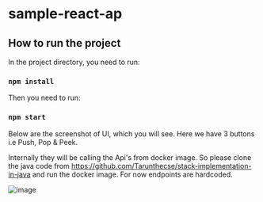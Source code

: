 # sample-react-ap

## How to run the project

In the project directory, you need to run:

### `npm install`

Then you need to run:

### `npm start`

Below are the screenshot of UI, which you will see. Here we have 3 buttons i.e Push, Pop & Peek.

Internally they will be calling the Api's from docker image. So please clone the java code from https://github.com/Tarunthecse/stack-implementation-in-java and run the docker image. For now endpoints are hardcoded.

![image](https://user-images.githubusercontent.com/53221463/117571664-276b1900-b0ed-11eb-8377-429cd97b3177.png)
